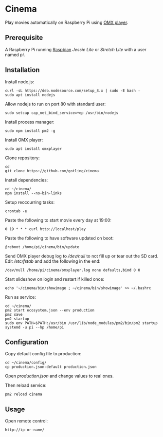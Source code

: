 # Cinema
Play movies automatically on Raspberry Pi using [OMX player](http://elinux.org/Omxplayer).

## Prerequisite

A Raspberry Pi running [Raspbian](https://www.raspberrypi.org/downloads/raspbian/) *Jessie Lite* or *Stretch Lite* with a user named *pi*.

## Installation

Install node.js:

    curl -sL https://deb.nodesource.com/setup_8.x | sudo -E bash -
    sudo apt install nodejs

Allow nodejs to run on port 80 with standard user:

    sudo setcap cap_net_bind_service=+ep /usr/bin/nodejs

Install process manager:

    sudo npm install pm2 -g

Install OMX player:

    sudo apt install omxplayer

Clone repository:

    cd
    git clone https://github.com/gotling/cinema

Install dependencies:

    cd ~/cinema/
    npm install --no-bin-links

Setup reoccurring tasks:

    crontab -e

Paste the following to start movie every day at 19:00:

    0 19 * * * curl http://localhost/play

Paste the following to have software updated on boot:

    @reboot /home/pi/cinema/bin/update

Send OMX player debug log to */dev/null* to not fill up or tear out the SD card. Edit */etc/fstab* and add the following in the end:

    /dev/null /home/pi/cinema/omxplayer.log none defaults,bind 0 0

Start slideshow on login and restart if killed once:

    echo '~/cinema/bin/showimage ; ~/cinema/bin/showimage' >> ~/.bashrc

Run as service:

    cd ~/cinema/
    pm2 start ecosystem.json --env production
    pm2 save
    pm2 startup
    sudo env PATH=$PATH:/usr/bin /usr/lib/node_modules/pm2/bin/pm2 startup systemd -u pi --hp /home/pi

## Configuration

Copy default config file to production:

    cd ~/cinema/config/
    cp production.json-default production.json

Open *production.json* and change values to real ones.

Then reload service:

    pm2 reload cinema

## Usage

Open remote control:

    http://ip-or-name/
